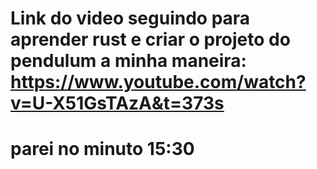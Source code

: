 # Link do video seguindo para aprender rust e criar o projeto do pendulum a minha maneira: https://www.youtube.com/watch?v=U-X51GsTAzA&t=373s
# parei no minuto 15:30